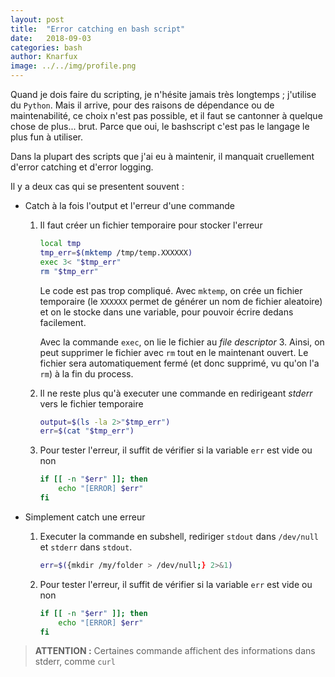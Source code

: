 ```yaml
---
layout: post
title:  "Error catching en bash script"
date:   2018-09-03
categories: bash
author: Knarfux
image: ../../img/profile.png
---
```

Quand je dois faire du scripting, je n'hésite jamais très longtemps ; j'utilise du `Python`. Mais il arrive, pour des raisons de dépendance ou de maintenabilité, ce choix n'est pas possible, et il faut se cantonner à quelque chose de plus... brut.
Parce que oui, le bashscript c'est pas le langage le plus fun à utiliser.

Dans la plupart des scripts que j'ai eu à maintenir, il manquait cruellement d'error catching et d'error logging.

Il y a deux cas qui se presentent souvent :

- Catch à la fois l'output et l'erreur d'une commande

    1. Il faut créer un fichier temporaire pour stocker l'erreur

        ```bash
        local tmp
        tmp_err=$(mktemp /tmp/temp.XXXXXX)
        exec 3< "$tmp_err"
        rm "$tmp_err"
        ```

        Le code est pas trop compliqué. Avec `mktemp`, on crée un fichier temporaire (le `XXXXXX` permet de générer un nom de fichier aleatoire) et on le stocke dans une variable, pour pouvoir écrire dedans facilement.

        Avec la commande `exec`, on lie le fichier au *file descriptor* 3. Ainsi, on peut supprimer le fichier avec `rm` tout en le maintenant ouvert. Le fichier sera automatiquement fermé (et donc supprimé, vu qu'on l'a `rm`) à la fin du process.

    2. Il ne reste plus qu'à executer une commande en redirigeant *stderr* vers le fichier temporaire

        ```bash
        output=$(ls -la 2>"$tmp_err")
        err=$(cat "$tmp_err")
        ```

    3. Pour tester l'erreur, il suffit de vérifier si la variable `err` est vide ou non

        ```bash
        if [[ -n "$err" ]]; then
            echo "[ERROR] $err"
        fi
        ```

- Simplement catch une erreur

    1. Executer la commande en subshell, rediriger `stdout` dans `/dev/null` et `stderr` dans `stdout`.

        ```bash
        err=$({mkdir /my/folder > /dev/null;} 2>&1)
        ```

    2. Pour tester l'erreur, il suffit de vérifier si la variable `err` est vide ou non

        ```bash
        if [[ -n "$err" ]]; then
            echo "[ERROR] $err"
        fi
        ```

> **ATTENTION :** Certaines commande affichent des informations dans stderr, comme `curl`